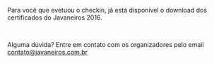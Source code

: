 Para você que evetuou o checkin, já está disponível o download dos certificados do Javaneiros 2016.

<div class="text-center">
<a href="https://www.javaneiros.com.br/#" target="_blank" class="style-scope header-content" style="color: white; ">
  <paper-button class="primary style-scope header-content x-scope paper-button-0" raised="" role="button" tabindex="0" animated="" aria-disabled="false" elevation="1">Inscrições em breve</paper-button>
</a>
</div>

Alguma dúvida? Entre em contato com os organizadores pelo email [contato@javaneiros.com.br](mailto:contato@javaneiros.com.br)
